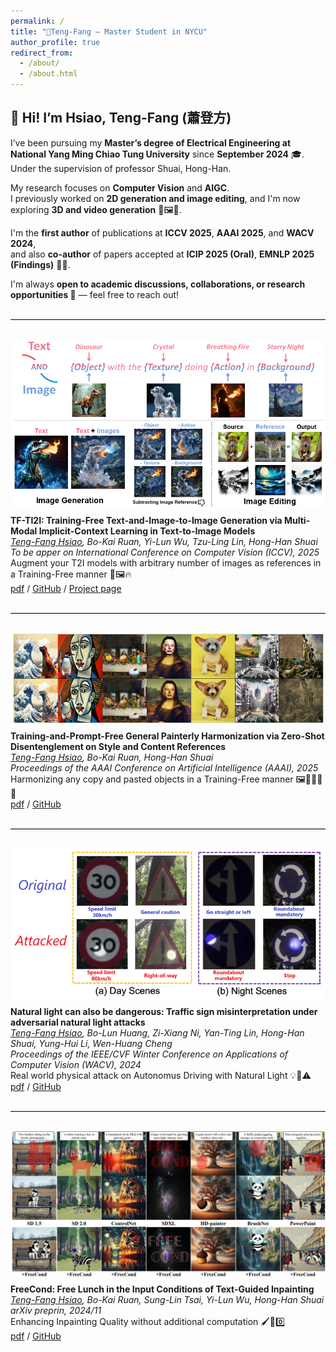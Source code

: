 ```yaml
---
permalink: /
title: "🦘Teng-Fang – Master Student in NYCU"
author_profile: true
redirect_from: 
  - /about/
  - /about.html
---
```


## 👋 Hi! I’m Hsiao, Teng-Fang (蕭登方)

I’ve been pursuing my **Master’s degree of Electrical Engineering at National Yang Ming Chiao Tung University** since **September 2024** 🎓. Under the supervision of professor Shuai, Hong-Han.

My research focuses on **Computer Vision** and **AIGC**.  
I previously worked on **2D generation and image editing**, and I'm now exploring **3D and video generation** 🧠🖼️🎥.

I'm the **first author** of publications at **ICCV 2025**, **AAAI 2025**, and **WACV 2024**,  
and also **co-author** of papers accepted at **ICIP 2025 (Oral)**, **EMNLP 2025 (Findings)** 📄✨.

I'm always **open to academic discussions, collaborations, or research opportunities 🤝** — feel free to reach out!

<hr style="width: 100%; border: none; border-top: 1px solid #ccc; margin: 30px 0;">

<div style="display: flex; flex-wrap: wrap; align-items: flex-start; gap: 10px;">
  <img src="images/tf_ti2i.png" alt="teaser" style="width: 100%; max-width: 800px; height: auto;">
  <div style="flex: 1; min-width: 200px;">
    <b style="display: inline-block; max-width: 100%; word-break: break-word;">
    TF-TI2I: Training-Free Text-and-Image-to-Image Generation via Multi-Modal Implicit-Context Learning in Text-to-Image Models
    </b><br>
    <i><u>Teng-Fang Hsiao</u>, Bo-Kai Ruan, Yi-Lun Wu, Tzu-Ling Lin, Hong-Han Shuai</i> <br>
    <i>To be apper on International Conference on Computer Vision (ICCV), 2025</i> <br>
    Augment your T2I models with arbitrary number of images as references in a Training-Free manner 🦖🖼️🔥<br> 
    <a href="https://arxiv.org/abs/2503.15283">pdf</a> /
    <a href="https://github.com/BlueDyee/TF-TI2I">GitHub</a> /
    <a href="https://bluedyee.github.io/TF-TI2I_page/">Project page</a>
  </div>
</div>

<hr style="width: 100%; border: none; border-top: 1px solid #ccc; margin: 30px 0;">

<div style="display: flex; flex-wrap: wrap; align-items: flex-start; gap: 10px;">
  <img src="images/tf_gph.png" alt="teaser" style="width: 100%; max-width: 800px; height: auto;">
  <div style="flex: 1; min-width: 200px;">
    <b style="display: inline-block; max-width: 100%; word-break: break-word;">
    Training-and-Prompt-Free General Painterly Harmonization via Zero-Shot Disentenglement on Style and Content References
    </b><br>
    <i><u>Teng-Fang Hsiao</u>, Bo-Kai Ruan, Hong-Han Shuai</i><br>
    <i>Proceedings of the AAAI Conference on Artificial Intelligence (AAAI), 2025</i><br>
    Harmonizing any copy and pasted objects in a Training-Free manner 🖼️👩🏻‍🎨🎨<br> 
    <a href="https://ojs.aaai.org/index.php/AAAI/article/view/32368">pdf</a> /
    <a href="https://github.com/BlueDyee/TF-GPH">GitHub</a>
  </div>
</div>

<hr style="width: 100%; border: none; border-top: 1px solid #ccc; margin: 30px 0;">

<div style="display: flex; flex-wrap: wrap; align-items: flex-start; gap: 10px;">
  <img src="images/light_attack.png" alt="teaser" style="width: 100%; max-width: 800px; height: auto;">
  <div style="flex: 1; min-width: 200px;">
    <b style="display: inline-block; max-width: 100%; word-break: break-word;">
    Natural light can also be dangerous: Traffic sign misinterpretation under adversarial natural light attacks
    </b><br>
    <i><u>Teng-Fang Hsiao</u>, Bo-Lun Huang, Zi-Xiang Ni, Yan-Ting Lin, Hong-Han Shuai, Yung-Hui Li, Wen-Huang Cheng</i> <br>
    <i>Proceedings of the IEEE/CVF Winter Conference on Applications of Computer Vision (WACV), 2024</i> <br>
    Real world physical attack on Autonomus Driving with Natural Light 💡🚗⚠️<br> 
    <a href="https://openaccess.thecvf.com/content/WACV2024/html/Hsiao_Natural_Light_Can_Also_Be_Dangerous_Traffic_Sign_Misinterpretation_Under_WACV_2024_paper.html">pdf</a> /
    <a href="https://github.com/BlueDyee/natural-light-attack">GitHub</a>
  </div>
</div>

<hr style="width: 100%; border: none; border-top: 1px solid #ccc; margin: 30px 0;">

<div style="display: flex; flex-wrap: wrap; align-items: flex-start; gap: 10px;">
  <img src="images/freecond.png" alt="teaser" style="width: 100%; max-width: 800px; height: auto;">
  <div style="flex: 1; min-width: 200px;">
    <b style="display: inline-block; max-width: 100%; word-break: break-word;">
    FreeCond: Free Lunch in the Input Conditions of Text-Guided Inpainting
    </b><br>
    <i><u>Teng-Fang Hsiao</u>, Bo-Kai Ruan, Sung-Lin Tsai, Yi-Lun Wu, Hong-Han Shuai </i><br>
    <i>arXiv preprin, 2024/11 </i><br>
    Enhancing Inpainting Quality without additional computation 🖌️💪0️⃣<br> 
    <a href="https://arxiv.org/abs/2412.00427">pdf</a> /
    <a href="https://github.com/BlueDyee/natural-light-attack">GitHub</a>
  </div>
</div>
